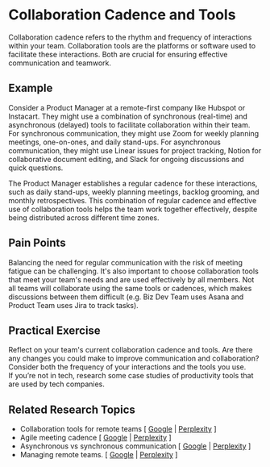 # Collaboration Cadence and Tools

Collaboration cadence refers to the rhythm and frequency of interactions within your team. Collaboration tools are the platforms or software used to facilitate these interactions. Both are crucial for ensuring effective communication and teamwork.

## Example

Consider a Product Manager at a remote-first company like Hubspot or Instacart. They might use a combination of synchronous (real-time) and asynchronous (delayed) tools to facilitate collaboration within their team. For synchronous communication, they might use Zoom for weekly planning meetings, one-on-ones, and daily stand-ups. For asynchronous communication, they might use Linear issues for project tracking, Notion for collaborative document editing, and Slack for ongoing discussions and quick questions.

The Product Manager establishes a regular cadence for these interactions, such as daily stand-ups, weekly planning meetings, backlog grooming, and monthly retrospectives. This combination of regular cadence and effective use of collaboration tools helps the team work together effectively, despite being distributed across different time zones.

## Pain Points

Balancing the need for regular communication with the risk of meeting fatigue can be challenging. It's also important to choose collaboration tools that meet your team's needs and are used effectively by all members. Not all teams will collaborate using the same tools or cadences, which makes discussions between them difficult (e.g. Biz Dev Team uses Asana and Product Team uses Jira to track tasks).

## Practical Exercise

Reflect on your team's current collaboration cadence and tools. Are there any changes you could make to improve communication and collaboration? Consider both the frequency of your interactions and the tools you use.\
If you’re not in tech, research some case studies of productivity tools that are used by tech companies.

## Related Research Topics

* Collaboration tools for remote teams \[ [Google](https://www.google.com/search?q=Collaboration%20tools%20for%20remote%20teams%20in%20product%20management) | [Perplexity](https://www.perplexity.ai/?q=Collaboration%20tools%20for%20remote%20teams%20in%20product%20management) ]
* Agile meeting cadence \[ [Google](https://www.google.com/search?q=Agile%20meeting%20cadence%20in%20product%20management) | [Perplexity](https://www.perplexity.ai/?q=Agile%20meeting%20cadence%20in%20product%20management) ]
* Asynchronous vs synchronous communication \[ [Google](https://www.google.com/search?q=Asynchronous%20vs%20synchronous%20communication%20in%20product%20management) | [Perplexity](https://www.perplexity.ai/?q=Asynchronous%20vs%20synchronous%20communication%20in%20product%20management) ]
* Managing remote teams. \[ [Google](https://www.google.com/search?q=Managing%20remote%20teams.%20in%20product%20management) | [Perplexity](https://www.perplexity.ai/?q=Managing%20remote%20teams.%20in%20product%20management) ]
